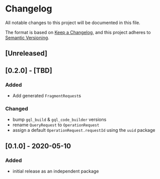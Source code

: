 # Changelog

All notable changes to this project will be documented in this file.

The format is based on [Keep a Changelog](https://keepachangelog.com/en/1.0.0/),
and this project adheres to [Semantic Versioning](https://semver.org/spec/v2.0.0.html).

## [Unreleased]

## [0.2.0] - [TBD]

### Added

- Add generated `FragmentRequest`s

### Changed

- bump `gql_build` & `gql_code_builder` versions
- rename `QueryRequest` to `OperationRequest`
- assign a default `OperationRequest.requestId` using the `uuid` package

## [0.1.0] - 2020-05-10

### Added

- initial release as an independent package